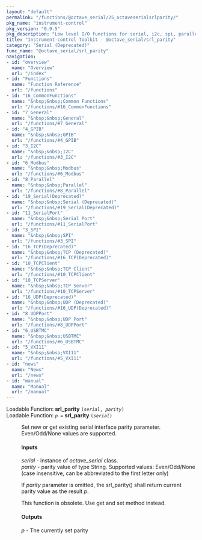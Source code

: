 ```yaml
---
layout: "default"
permalink: "/functions/@octave_serial/25_octaveserialsrlparity/"
pkg_name: "instrument-control"
pkg_version: "0.9.5"
pkg_description: "Low level I/O functions for serial, i2c, spi, parallel, tcp, gpib, modbus, vxi11, udp and usbtmc interfaces."
title: "Instrument-control Toolkit - @octave_serial/srl_parity"
category: "Serial (Deprecated)"
func_name: "@octave_serial/srl_parity"
navigation:
- id: "overview"
  name: "Overview"
  url: "/index"
- id: "Functions"
  name: "Function Reference"
  url: "/functions"
- id: "16_CommonFunctions"
  name: "&nbsp;&nbsp;Common Functions"
  url: "/functions/#16_CommonFunctions"
- id: "7_General"
  name: "&nbsp;&nbsp;General"
  url: "/functions/#7_General"
- id: "4_GPIB"
  name: "&nbsp;&nbsp;GPIB"
  url: "/functions/#4_GPIB"
- id: "3_I2C"
  name: "&nbsp;&nbsp;I2C"
  url: "/functions/#3_I2C"
- id: "6_Modbus"
  name: "&nbsp;&nbsp;Modbus"
  url: "/functions/#6_Modbus"
- id: "8_Parallel"
  name: "&nbsp;&nbsp;Parallel"
  url: "/functions/#8_Parallel"
- id: "19_Serial(Deprecated)"
  name: "&nbsp;&nbsp;Serial (Deprecated)"
  url: "/functions/#19_Serial(Deprecated)"
- id: "11_SerialPort"
  name: "&nbsp;&nbsp;Serial Port"
  url: "/functions/#11_SerialPort"
- id: "3_SPI"
  name: "&nbsp;&nbsp;SPI"
  url: "/functions/#3_SPI"
- id: "16_TCP(Deprecated)"
  name: "&nbsp;&nbsp;TCP (Deprecated)"
  url: "/functions/#16_TCP(Deprecated)"
- id: "10_TCPClient"
  name: "&nbsp;&nbsp;TCP Client"
  url: "/functions/#10_TCPClient"
- id: "10_TCPServer"
  name: "&nbsp;&nbsp;TCP Server"
  url: "/functions/#10_TCPServer"
- id: "16_UDP(Deprecated)"
  name: "&nbsp;&nbsp;UDP (Deprecated)"
  url: "/functions/#16_UDP(Deprecated)"
- id: "8_UDPPort"
  name: "&nbsp;&nbsp;UDP Port"
  url: "/functions/#8_UDPPort"
- id: "6_USBTMC"
  name: "&nbsp;&nbsp;USBTMC"
  url: "/functions/#6_USBTMC"
- id: "5_VXI11"
  name: "&nbsp;&nbsp;VXI11"
  url: "/functions/#5_VXI11"
- id: "news"
  name: "News"
  url: "/news"
- id: "manual"
  name: "Manual"
  url: "/manual"
---
```

<dl class="first-deftypefn">
<dt class="deftypefn" id="index-srl_005fparity"><span class="category-def">Loadable Function: </span><span><strong class="def-name">srl_parity</strong> <code class="def-code-arguments">(<var class="var">serial</var>, <var class="var">parity</var>)</code><a class="copiable-link" href="#index-srl_005fparity"></a></span></dt>
<dt class="deftypefnx def-cmd-deftypefn" id="index-srl_005fparity-1"><span class="category-def">Loadable Function: </span><span><code class="def-type"><var class="var">p</var> =</code> <strong class="def-name">srl_parity</strong> <code class="def-code-arguments">(<var class="var">serial</var>)</code><a class="copiable-link" href="#index-srl_005fparity-1"></a></span></dt>
<dd>
<p>Set new or get existing serial interface parity parameter. Even/Odd/None values are supported.
</p>
<h4 class="subsubheading" id="Inputs"><span>Inputs<a class="copiable-link" href="#Inputs"></a></span></h4>
<p><var class="var">serial</var> - instance of <var class="var">octave_serial</var> class.<br>
 <var class="var">parity</var> - parity value of type String. Supported values:
 Even/Odd/None (case insensitive, can be abbreviated to the first letter only)<br>
</p>
<p>If <var class="var">parity</var> parameter is omitted, the srl_parity() shall return current parity value as the result <var class="var">p</var>.
</p>
<p>This function is obsolete. Use get and set method instead.
</p>
<h4 class="subsubheading" id="Outputs"><span>Outputs<a class="copiable-link" href="#Outputs"></a></span></h4>
<p><var class="var">p</var> - The currently set parity
</p>
</dd></dl>